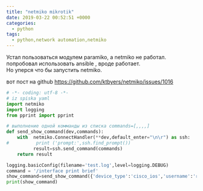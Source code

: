 ```yaml
---
title: "netmiko mikrotik"
date: 2019-03-22 00:52:51 +0000
categories:
  - python
tags:
  - python,network automation,netmiko
---
```



Устал  пользоваться модулем paramiko, а netmiko не работал. попробовал использовать ansible , вроде работает.  
Но  уперся что бы запустить netmiko.

вот пост на github https://github.com/ktbyers/netmiko/issues/1016



```python
# -*- coding: utf-8 -*-
# iz spiska yaml
import netmiko
import logging
from pprint import pprint

# выполнение одной комманды из списка commands=[,,,,]
def send_show_command(dev,commands):
    with  netmiko.ConnectHandler(**dev,default_enter="\n\r") as ssh:
#          print ('prompt:',ssh.find_prompt())
          result=ssh.send_command(commands)
    return result

logging.basicConfig(filename='test.log',level=logging.DEBUG)
command = '/interface print brief'
show_command=send_show_command({'device_type':'cisco_ios','username':'root+ct80h','password':'root','verbose':True,'ip':'192.168.30.20'},command)
print(show_command)
```

